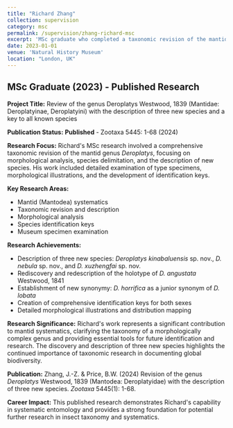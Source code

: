 ```yaml
---
title: "Richard Zhang"
collection: supervision
category: msc
permalink: /supervision/zhang-richard-msc
excerpt: 'MSc graduate who completed a taxonomic revision of the mantid genus Deroplatys, resulting in published research.'
date: 2023-01-01
venue: 'Natural History Museum'
location: "London, UK"
---
```


## MSc Graduate (2023) - Published Research

**Project Title:** Review of the genus Deroplatys Westwood, 1839 (Mantidae: Deroplatyinae, Deroplatyini) with the description of three new species and a key to all known species

**Publication Status:** **Published** - Zootaxa 5445: 1-68 (2024)

**Research Focus:**
Richard's MSc research involved a comprehensive taxonomic revision of the mantid genus *Deroplatys*, focusing on morphological analysis, species delimitation, and the description of new species. His work included detailed examination of type specimens, morphological illustrations, and the development of identification keys.

**Key Research Areas:**
- Mantid (Mantodea) systematics
- Taxonomic revision and description
- Morphological analysis
- Species identification keys
- Museum specimen examination

**Research Achievements:**
- Description of three new species: *Deroplatys kinabaluensis* sp. nov., *D. nebula* sp. nov., and *D. xuzhengfai* sp. nov.
- Rediscovery and redescription of the holotype of *D. angustata* Westwood, 1841
- Establishment of new synonymy: *D. horrifica* as a junior synonym of *D. lobata*
- Creation of comprehensive identification keys for both sexes
- Detailed morphological illustrations and distribution mapping

**Research Significance:**
Richard's work represents a significant contribution to mantid systematics, clarifying the taxonomy of a morphologically complex genus and providing essential tools for future identification and research. The discovery and description of three new species highlights the continued importance of taxonomic research in documenting global biodiversity.

**Publication:**
Zhang, J.-Z. & Price, B.W. (2024) Revision of the genus *Deroplatys* Westwood, 1839 (Mantodea: Deroplatyidae) with the description of three new species. *Zootaxa* 5445(1): 1-68.

**Career Impact:**
This published research demonstrates Richard's capability in systematic entomology and provides a strong foundation for potential further research in insect taxonomy and systematics.

